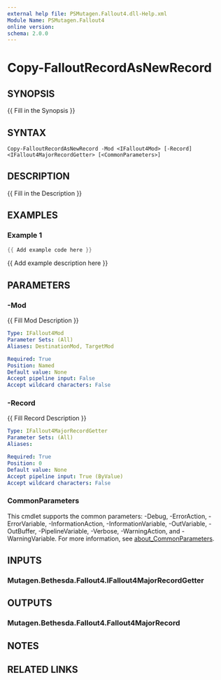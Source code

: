 ```yaml
---
external help file: PSMutagen.Fallout4.dll-Help.xml
Module Name: PSMutagen.Fallout4
online version:
schema: 2.0.0
---
```


# Copy-FalloutRecordAsNewRecord

## SYNOPSIS
{{ Fill in the Synopsis }}

## SYNTAX

```
Copy-FalloutRecordAsNewRecord -Mod <IFallout4Mod> [-Record] <IFallout4MajorRecordGetter> [<CommonParameters>]
```

## DESCRIPTION
{{ Fill in the Description }}

## EXAMPLES

### Example 1
```powershell
{{ Add example code here }}
```

{{ Add example description here }}

## PARAMETERS

### -Mod
{{ Fill Mod Description }}

```yaml
Type: IFallout4Mod
Parameter Sets: (All)
Aliases: DestinationMod, TargetMod

Required: True
Position: Named
Default value: None
Accept pipeline input: False
Accept wildcard characters: False
```

### -Record
{{ Fill Record Description }}

```yaml
Type: IFallout4MajorRecordGetter
Parameter Sets: (All)
Aliases:

Required: True
Position: 0
Default value: None
Accept pipeline input: True (ByValue)
Accept wildcard characters: False
```

### CommonParameters
This cmdlet supports the common parameters: -Debug, -ErrorAction, -ErrorVariable, -InformationAction, -InformationVariable, -OutVariable, -OutBuffer, -PipelineVariable, -Verbose, -WarningAction, and -WarningVariable. For more information, see [about_CommonParameters](http://go.microsoft.com/fwlink/?LinkID=113216).

## INPUTS

### Mutagen.Bethesda.Fallout4.IFallout4MajorRecordGetter

## OUTPUTS

### Mutagen.Bethesda.Fallout4.Fallout4MajorRecord

## NOTES

## RELATED LINKS
